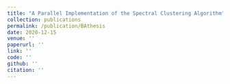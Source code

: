 ```yaml
---
title: "A Parallel Implementation of the Spectral Clustering Algorithm"
collection: publications
permalink: /publication/BAthesis
date: 2020-12-15
venue: ''
paperurl: ''
link: ''
code: ''
github: ''
citation: ''
---
```

